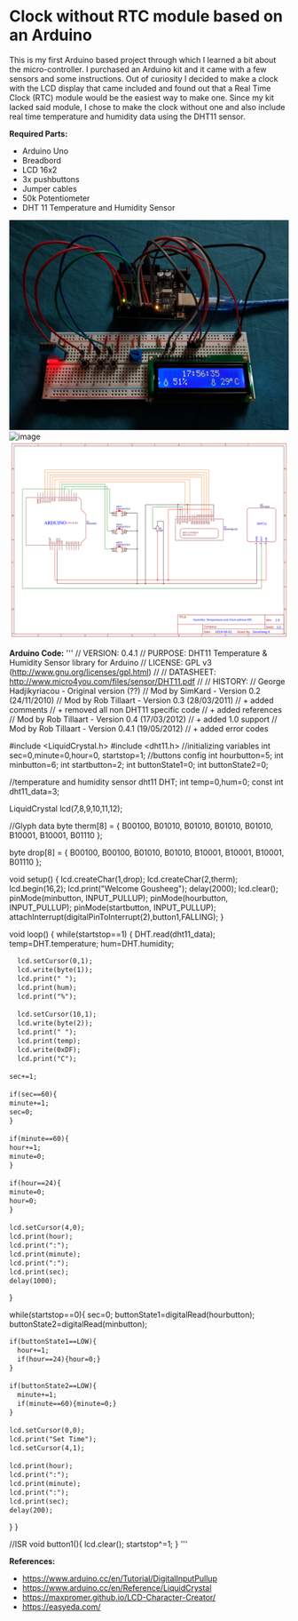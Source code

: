 # Clock without RTC module based on an Arduino

This is my first Arduino based project through which I learned a bit about the micro-controller. I purchased an Arduino kit and it came with a few sensors and some instructions. Out of curiosity I decided to make a clock with the LCD display that came included and found out that a Real Time Clock (RTC) module would be the easiest way to make one. Since my kit lacked said module, I chose to make the clock without one and also include real time temperature and humidity data using the DHT11 sensor.

**Required Parts:**
* Arduino Uno 
* Breadbord
* LCD 16x2
* 3x pushbuttons
* Jumper cables
* 50k Potentiometer
* DHT 11 Temperature and Humidity Sensor


![image](20190830_175621.jpg)
![image](20190830_175634.jpg)
![image](Schematic_Arduino-Clock-without-RTC.png)

**Arduino Code:**
'''
// VERSION: 0.4.1
// PURPOSE: DHT11 Temperature & Humidity Sensor library for Arduino
// LICENSE: GPL v3 (http://www.gnu.org/licenses/gpl.html)
//
// DATASHEET: http://www.micro4you.com/files/sensor/DHT11.pdf
//
// HISTORY:
// George Hadjikyriacou - Original version (??)
// Mod by SimKard - Version 0.2 (24/11/2010)
// Mod by Rob Tillaart - Version 0.3 (28/03/2011)
// + added comments
// + removed all non DHT11 specific code
// + added references
// Mod by Rob Tillaart - Version 0.4 (17/03/2012)
// + added 1.0 support
// Mod by Rob Tillaart - Version 0.4.1 (19/05/2012)
// + added error codes

#include <LiquidCrystal.h>
#include <dht11.h>
//initializing variables
int sec=0,minute=0,hour=0, startstop=1;
//buttons config
int hourbutton=5;
int minbutton=6; 
int startbutton=2;
int buttonState1=0;
int buttonState2=0;

//temperature and humidity sensor
dht11 DHT;
int temp=0,hum=0;
const int dht11_data=3;

LiquidCrystal lcd(7,8,9,10,11,12);

//Glyph data
byte therm[8] = {
  B00100,
  B01010,
  B01010,
  B01010,
  B01010,
  B10001,
  B10001,
  B01110
 };

byte drop[8] = {
  B00100, 
  B00100, 
  B01010, 
  B01010,
  B10001,
  B10001,
  B10001,
  B01110
};

void setup()
{
  lcd.createChar(1,drop); 
  lcd.createChar(2,therm);
  lcd.begin(16,2);
  lcd.print("Welcome Gousheeg");
  delay(2000);
  lcd.clear();
  pinMode(minbutton, INPUT_PULLUP);
  pinMode(hourbutton, INPUT_PULLUP);
  pinMode(startbutton, INPUT_PULLUP);
  attachInterrupt(digitalPinToInterrupt(2),button1,FALLING);
}

void loop()
{
  while(startstop==1)
  {
      DHT.read(dht11_data);
      temp=DHT.temperature;
      hum=DHT.humidity;

      lcd.setCursor(0,1);
      lcd.write(byte(1));
      lcd.print(" ");
      lcd.print(hum);
      lcd.print("%");

      lcd.setCursor(10,1); 
      lcd.write(byte(2));
      lcd.print(" ");
      lcd.print(temp);
      lcd.write(0xDF);   
      lcd.print("C");

    sec+=1;

    if(sec==60){
    minute+=1;
    sec=0;
    }

    if(minute==60){
    hour+=1;
    minute=0;
    }

    if(hour==24){
    minute=0;
    hour=0;
    }

    lcd.setCursor(4,0); 
    lcd.print(hour); 
    lcd.print(":"); 
    lcd.print(minute); 
    lcd.print(":"); 
    lcd.print(sec); 
    delay(1000); 
  }

  while(startstop==0){
    sec=0;
    buttonState1=digitalRead(hourbutton);
    buttonState2=digitalRead(minbutton);
    
    if(buttonState1==LOW){
      hour+=1;
      if(hour==24){hour=0;}
    }

    if(buttonState2==LOW){
      minute+=1;
      if(minute==60){minute=0;}
    }
    
    lcd.setCursor(0,0);
    lcd.print("Set Time");
    lcd.setCursor(4,1); 
 
    lcd.print(hour); 
    lcd.print(":"); 
    lcd.print(minute); 
    lcd.print(":"); 
    lcd.print(sec); 
    delay(200);
  }
}

//ISR
void button1(){
  lcd.clear();
  startstop^=1;
}
'''


**References:**
* https://www.arduino.cc/en/Tutorial/DigitalInputPullup
* https://www.arduino.cc/en/Reference/LiquidCrystal
* https://maxpromer.github.io/LCD-Character-Creator/
* https://easyeda.com/
